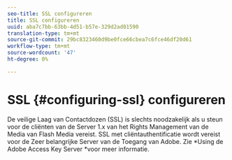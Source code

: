 ```yaml
---
seo-title: SSL configureren
title: SSL configureren
uuid: aba7c7bb-63bb-4d51-b57e-329d2ad01590
translation-type: tm+mt
source-git-commit: 29bc8323460d9be0fce66cbea7c6fce46df20d61
workflow-type: tm+mt
source-wordcount: '47'
ht-degree: 0%

---
```



# SSL {#configuring-ssl} configureren

De veilige Laag van Contactdozen (SSL) is slechts noodzakelijk als u steun voor de cliënten van de Server 1.x van het Rights Management van de Media van Flash Media vereist. SSL met cliëntauthentificatie wordt vereist voor de Zeer belangrijke Server van de Toegang van Adobe. Zie *Using de Adobe Access Key Server *voor meer informatie.
